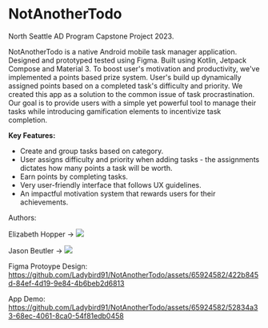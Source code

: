 # NotAnotherTodo
North Seattle AD Program Capstone Project 2023.

NotAnotherTodo is a native Android mobile task manager application. Designed and prototyped tested using Figma. Built using Kotlin, Jetpack Compose and Material 3.
To boost user's motivation and productivity, we've implemented a points based prize system. User's build up dynamically assigned points based on a completed task's difficulty and priority. 
We created this app as a solution to the common issue of task procrastination. Our goal is to provide users with a simple yet powerful tool to manage their tasks while introducing gamification elements to incentivize task completion.

**Key Features:**

- Create and group tasks based on category.
- User assigns difficulty and priority when adding tasks - the assignments dictates how many points a task will be worth.
- Earn points by completing tasks.
- Very user-friendly interface that follows UX guidelines.
- An impactful motivation system that rewards users for their achievements.



Authors:

Elizabeth Hopper -> [![](https://img.shields.io/badge/LinkedIn-0077B5?style=for-the-badge&logo=linkedin&logoColor=white)](https://www.linkedin.com/in/ehopper91/)

Jason Beutler -> [![](https://img.shields.io/badge/LinkedIn-0077B5?style=for-the-badge&logo=linkedin&logoColor=white)](https://www.linkedin.com/in/jasonpbeutler/)








Figma Protoype Design:
https://github.com/Ladybird91/NotAnotherTodo/assets/65924582/422b845d-84ef-4d19-9e84-4b6beb2d6813

App Demo:
https://github.com/Ladybird91/NotAnotherTodo/assets/65924582/52834a33-68ec-4061-8ca0-54f81edb0458
